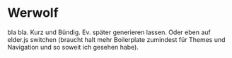 # Werwolf

bla bla. Kurz und Bündig. Ev. später generieren lassen. Oder eben auf elder.js switchen (braucht halt mehr Boilerplate zumindest für Themes und Navigation und so soweit ich gesehen habe).